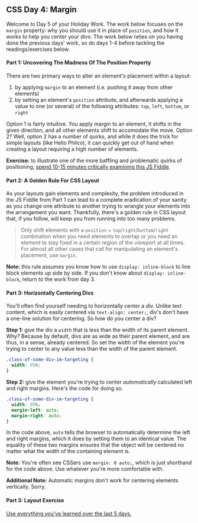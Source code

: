## CSS Day 4: Margin

Welcome to Day 5 of your Holiday Work. The work below focuses on the `margin` property: why you should use it in place of `position`, and how it works to help you center your divs. The work below relies on you having done the previous days' work, so do days 1-4 before tackling the readings/exercises below.

#### Part 1: Uncovering The Madness Of The Position Property

There are two primary ways to alter an element's placement within a layout: 

1. by applying `margin` to an element (i.e. pushing it away from other elements)
1. by setting an element's `position` attribute, and afterwards applying a value to one (or several) of the following attributes: `top`, `left`, `bottom`, or `right`

Option 1 is fairly intuitive. You apply margin to an element, it shifts in the given direction, and all other elements shift to accomodate the move. Option 2? Well, option 2 has a number of quirks, and while it does the trick for simple layouts (like Hello Philco), it can quickly get out of hand when creating a layout requiring a high number of elements. 

__Exercise:__ to illustrate one of the more baffling and problematic quirks of positioning, [spend 10-15 minutes critically examining this JS Fiddle](http://jsfiddle.net/vanderhoop/vog6qx3g/).

#### Part 2: A Golden Rule For CSS Layout

As your layouts gain elements and complexity, the problem introduced in the JS Fiddle from Part 1 can lead to a complete eradication of your sanity as you change one attribute to another trying to wrangle your elements into the arrangement you want. Thankfully, there's a golden rule in CSS layout that, if you follow, will keep you from running into too many problems. 

> Only shift elements with a `position` + `top`/`right`/`bottom`/`right` combination when you need elements to overlap or you need an element to stay fixed in a certain region of the viewport at all times. For almost all other cases that call for manipulating an element's placement, use `margin`.

__Note:__ this rule assumes you know how to use `display: inline-block` to line block elements up side by side. If you don't know about `display: inline-block`, return to the work from day 3.

#### Part 3: Horizontally Centering Divs

You'll often find yourself needing to horizontally center a div. Unlike text content, which is easily centered via `text-align: center;`, div's don't have a one-line solution for centering. So how do you center a div? 

__Step 1:__ give the div a `width` that is less than the width of its parent element. Why? Because by default, divs are as wide as their parent element, and are thus, in a sense, already centered. So set the width of the element you're trying to center to any value less than the width of the parent element.

```css
.class-of-some-div-im-targeting {
  width: 95%;
}
```

__Step 2:__ give the element you're trying to center _automatically_ calculated left and right margins. Here's the code for doing so.

```css
.class-of-some-div-im-targeting {
  width: 95%;
  margin-left: auto;
  margin-right: auto;
}
```

In the code above, `auto` tells the browser to automatically determine the left and right margins, which it does by setting them to an identical value. The equality of these two margins ensures that the object will be centered no matter what the width of the containing element is.

__Note:__ You're often see CSSers use `margin: 0 auto;`, which is just shorthand for the code above. Use whatever you're more comfortable with.

__Additional Note:__ Automatic margins don't work for centering elements vertically. Sorry.

#### Part 3: Layout Exercise

[Use everything you've learned over the last 5 days.](brook_and_lyn)

